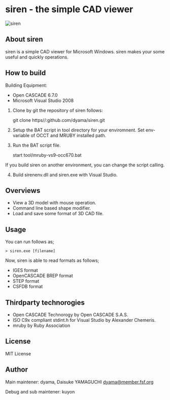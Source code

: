  siren - the simple CAD viewer
============================================================

![siren](http://dyama.org/siren_screenshot.png "siren")

 About siren
------------------------------------------------------------

siren is a simple CAD viewer for Microsoft Windows. siren
makes your some useful and quickly operations.

 How to build
------------------------------------------------------------

Building Equipment:

* Open CASCADE 6.7.0
* Microsoft Visual Studio 2008

1. Clone by git the repository of siren follows:

    git clone https//:github.com/dyama/siren.git

2. Setup the BAT script in tool directory for your enviromnent.
Set env-variable of OCCT and MRUBY installed path.

3. Run the BAT script file.

    start tool/mruby-vs9-occ670.bat

If you build siren on another environment, you can change
the script calling.

4. Build sirenenv.dll and siren.exe with Visual Studio.

 Overviews
------------------------------------------------------------

* View a 3D model with mouse operation.
* Command line based shape modifier.
* Load and save some format of 3D CAD file.

 Usage
------------------------------------------------------------

You can run follows as;

    > siren.exe [filename]

Now, siren is able to read formats as follows;

* IGES format
* OpenCASCADE BREP format
* STEP format
* CSFDB format

 Thirdparty technorogies
------------------------------------------------------------

* Open CASCADE Technorogy by Open CASCADE S.A.S.
* ISO C9x compliant stdint.h for Visual Studio by Alexander Chemeris.
* mruby by Ruby Association

 License
------------------------------------------------------------

MIT License

 Author
------------------------------------------------------------
Main maintener:
    dyama, Daisuke YAMAGUCHI <dyama@member.fsf.org>

Debug and sub maintener:
    kuyon

